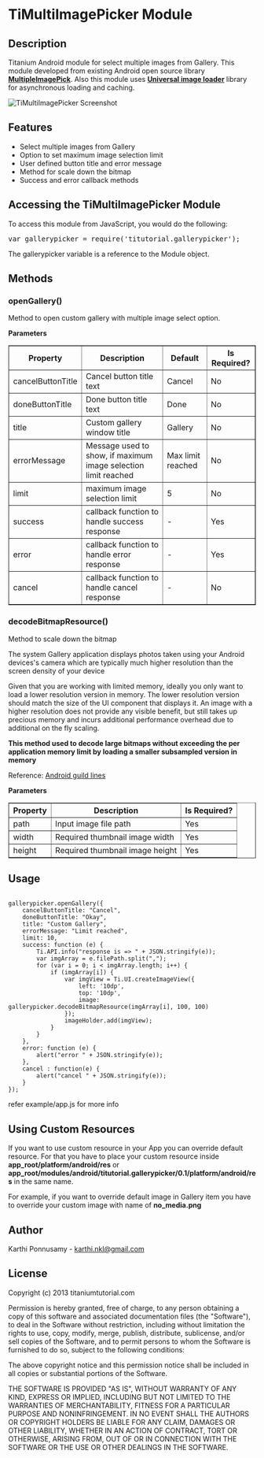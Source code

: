 # TiMultiImagePicker Module

## Description

Titanium Android module for select multiple images from Gallery. This module developed from existing 
Android open source library **[MultipleImagePick](https://github.com/luminousman/MultipleImagePick)**. Also this module uses **[Universal image loader](https://github.com/nostra13/Android-Universal-Image-Loader)** library for asynchronous loading and caching. 

![TiMultiImagePicker Screenshot](https://raw.github.com/railskarthi/TiMultiImagePicker/master/screens/screenshot.png "TiMultiImagePicker Screen")


## Features
* Select multiple images from Gallery
* Option to set maximum image selection limit
* User defined button title and error message
* Method for scale down the bitmap
* Success and error callback methods

## Accessing the TiMultiImagePicker Module

To access this module from JavaScript, you would do the following:
<pre>
var gallerypicker = require('titutorial.gallerypicker');
</pre>
The gallerypicker variable is a reference to the Module object.	

## Methods

### openGallery()

Method to open custom gallery with multiple image select option.

**Parameters**

<table border="1">
<tr>
<th>Property</th>
<th>Description</th>
<th>Default</th>
<th>Is Required?</th>
</tr>
<tr>
<td>cancelButtonTitle</td>
<td>Cancel button title text</td>
<td>Cancel</td>
<td>No</td>
</tr>
<tr>
<td>doneButtonTitle</td>
<td>Done button title text</td>
<td>Done</td>
<td>No</td>
</tr>
<tr>
<td>title </td>
<td>Custom gallery window title</td>
<td>Gallery</td>
<td>No</td>
</tr>
<tr>
<td>errorMessage</td>
<td>Message used to show, if maximum image selection limit reached</td>
<td>Max limit reached</td>
<td>No</td>
</tr>
<tr>
<td>limit</td>
<td>maximum image selection limit</td>
<td>5</td>
<td>No</td>
</tr>
<tr>
<td>success</td>
<td>callback function to handle success response</td>
<td>-</td>
<td>Yes</td>
</tr>
<tr>
<td>error</td>
<td>callback function to handle error response</td>
<td>-</td>
<td>Yes</td>
</tr>
<tr>
<td>cancel</td>
<td>callback function to handle cancel response</td>
<td>-</td>
<td>No</td>
</tr>
</table> 

### decodeBitmapResource()

Method to scale down the bitmap 

The system Gallery application displays photos taken using your Android devices's camera which are typically much higher 
resolution than the screen density of your device

Given that you are working with limited memory, ideally you only want to load a lower resolution version in memory. 
The lower resolution version should match the size of the UI component that displays it. 
An image with a higher resolution does not provide any visible benefit, but still takes up precious 
memory and incurs additional performance overhead due to additional on the fly scaling.

**This method used to decode large bitmaps without exceeding the per application memory limit by loading a smaller subsampled version in memory**

Reference: [Android guild lines](http://developer.android.com/training/displaying-bitmaps/load-bitmap.html)

**Parameters**

<table border="1">
<tr>
<th>Property</th>
<th>Description</th>
<th>Is Required?</th>
</tr>
<tr>
<td>path</td>
<td>Input image file path</td>
<td>Yes</td>
</tr>
<tr>
<td>width</td>
<td>Required thumbnail image width</td>
<td>Yes</td>
</tr>
<tr>
<td>height</td>
<td>Required thumbnail image height</td>
<td>Yes</td>
</tr>
</table>

## Usage

<code>
gallerypicker.openGallery({
    cancelButtonTitle: "Cancel",
    doneButtonTitle: "Okay",
    title: "Custom Gallery",
    errorMessage: "Limit reached",
    limit: 10,
    success: function (e) {
        Ti.API.info("response is => " + JSON.stringify(e));
        var imgArray = e.filePath.split(",");
        for (var i = 0; i < imgArray.length; i++) {
            if (imgArray[i]) {
                var imgView = Ti.UI.createImageView({
                    left: '10dp',
                    top: '10dp',
                    image: gallerypicker.decodeBitmapResource(imgArray[i], 100, 100)
                });
                imageHolder.add(imgView);
            }
        }
    },
    error: function (e) {
        alert("error " + JSON.stringify(e));
    },
    cancel : function(e) {
        alert("cancel " + JSON.stringify(e));
    }
});
</code>

refer example/app.js for more info

## Using Custom Resources

If you want to use custom resource in your App you can override default resource. For that you have to place your custom resource inside **app_root/platform/android/res** or **app_root/modules/android/titutorial.gallerypicker/0.1/platform/android/res** in the same name.

For example, if you want to override default image in Gallery item you have to override your custom image with name of **no_media.png**

## Author

Karthi Ponnusamy - karthi.nkl@gmail.com

## License

Copyright (c) 2013 titaniumtutorial.com

Permission is hereby granted, free of charge, to any person obtaining a copy of this software and associated documentation files (the "Software"), to deal in the Software without restriction, including without limitation the rights to use, copy, modify, merge, publish, distribute, sublicense, and/or sell copies of the Software, and to permit persons to whom the Software is furnished to do so, subject to the following conditions:

The above copyright notice and this permission notice shall be included in all copies or substantial portions of the Software.

THE SOFTWARE IS PROVIDED "AS IS", WITHOUT WARRANTY OF ANY KIND, EXPRESS OR IMPLIED, INCLUDING BUT NOT LIMITED TO THE WARRANTIES OF MERCHANTABILITY, FITNESS FOR A PARTICULAR PURPOSE AND NONINFRINGEMENT. IN NO EVENT SHALL THE AUTHORS OR COPYRIGHT HOLDERS BE LIABLE FOR ANY CLAIM, DAMAGES OR OTHER LIABILITY, WHETHER IN AN ACTION OF CONTRACT, TORT OR OTHERWISE, ARISING FROM, OUT OF OR IN CONNECTION WITH THE SOFTWARE OR THE USE OR OTHER DEALINGS IN THE SOFTWARE.

